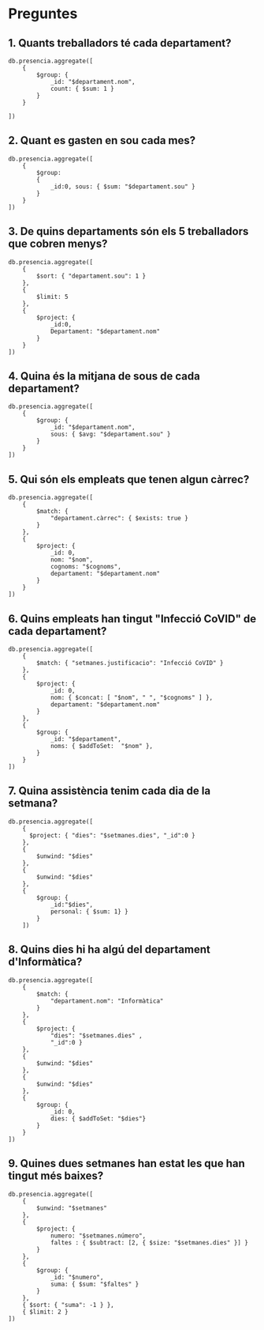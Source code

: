 # Preguntes

## 1. Quants treballadors té cada departament?

```mongo
db.presencia.aggregate([
    {
        $group: {
            _id: "$departament.nom",
            count: { $sum: 1 }
        }
    }

])
```

## 2. Quant es gasten en sou cada mes?

```mongo
db.presencia.aggregate([
    {
        $group:
        {
            _id:0, sous: { $sum: "$departament.sou" }
        }
    }
])
```

## 3. De quins departaments són els 5 treballadors que cobren menys?

```mongo
db.presencia.aggregate([
    {
        $sort: { "departament.sou": 1 }
    },
    {
        $limit: 5
    },
    {
        $project: {
            _id:0,
            Departament: "$departament.nom"
        }
    }
])
```

## 4. Quina és la mitjana de sous de cada departament?

```mongo
db.presencia.aggregate([
    {
        $group: {
            _id: "$departament.nom",
            sous: { $avg: "$departament.sou" }
        }
    }
])
```

## 5. Qui són els empleats que tenen algun càrrec?

```mongo
db.presencia.aggregate([
    {
        $match: {
            "departament.càrrec": { $exists: true }
        }
    },
    {
        $project: {
            _id: 0,
            nom: "$nom",
            cognoms: "$cognoms",
            departament: "$departament.nom"
        }
    }
])
```

## 6. Quins empleats han tingut "Infecció CoVID" de cada departament?

```mongo
db.presencia.aggregate([
    {
        $match: { "setmanes.justificacio": "Infecció CoVID" }
    },
    {
        $project: {
            _id: 0,
            nom: { $concat: [ "$nom", " ", "$cognoms" ] },
            departament: "$departament.nom"
        }
    },
    {
        $group: {
            _id: "$departament",
            noms: { $addToSet:  "$nom" },
        }
    }
])
```

## 7. Quina assistència tenim cada dia de la setmana?

```mongo
db.presencia.aggregate([
    {
      $project: { "dies": "$setmanes.dies", "_id":0 }
    },
    {
        $unwind: "$dies"
    },
    {
        $unwind: "$dies"
    },
    {
        $group: {
            _id:"$dies",
            personal: { $sum: 1} }
        }
    ])
```

## 8. Quins dies hi ha algú del departament d'Informàtica?

```mongo
db.presencia.aggregate([
    {
        $match: {
            "departament.nom": "Informàtica"
        }
    },
    {
        $project: {
            "dies": "$setmanes.dies" ,
            "_id":0 }
    },
    {
        $unwind: "$dies"
    },
    {
        $unwind: "$dies"
    },
    {
        $group: {
            _id: 0,
            dies: { $addToSet: "$dies"}
        }
    }
])
```

## 9. Quines dues setmanes han estat les que han tingut més baixes?

```mongo
db.presencia.aggregate([
    {
        $unwind: "$setmanes"
    },
    {
        $project: {
            numero: "$setmanes.número",
            faltes : { $subtract: [2, { $size: "$setmanes.dies" }] }
        }
    },
    {
        $group: {
            _id: "$numero",
            suma: { $sum: "$faltes" }
        }
    },
    { $sort: { "suma": -1 } },
    { $limit: 2 }
])
```
